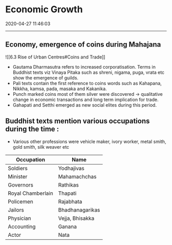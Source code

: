 # Economic Growth
2020-04-27 11:46:03
            
---


## Economy, emergence of coins during Mahajana
![[6.3 Rise of Urban Centres#Coins and Trade]]
- Gautama Dharmasutra refers to increased corporatisation. Terms in Buddhist texts viz Vinaya Pitaka such as shreni, nigama, puga, vrata etc show the emergence of guilds.
-   Pali texts contain the first reference to coins words such as Kahapana, Nikkha, kamsa, pada, masaka and Kakanika.
-   Punch marked coins most of them silver were discovered → qualitative change in economic transactions and long term implication for trade.
 - Gahapati and Setthi emerged as new social elites during this period.

## Buddhist texts mention various occupations during the time :
- Various other professions were vehicle maker, ivory worker, metal smith, gold smith, silk weaver etc

| **Occupation**    | **Name**        |
| ----------------- | --------------- |
| Soldiers          | Yodhajivas      | 
| Minister          | Mahamachchas    |
| Governors         | Rathikas        |
| Royal Chamberlain | Thapati         |
| Policemen         | Rajabhata       |
| Jailors           | Bhadhanagarikas |
| Physician         | Vejja, Bhisakka |
| Accounting        | Ganana          |
| Actor             | Nata            |







